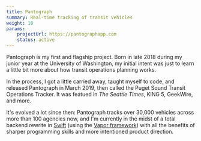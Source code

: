 ```yaml
---
title: Pantograph
summary: Real-time tracking of transit vehicles
weight: 10
params: 
    projectUrl: https://pantographapp.com
    status: active
---
```


Pantograph is my first and flagship project. Born in late 2018 during my junior year at the University of Washington, my initial intent was just to learn a little bit more about how transit operations planning works. 

In the process, I got a little carried away, taught myself to code, and released Pantograph in March 2019, then called the Puget Sound Transit Operations Tracker. It was featued in _The Seattle Times_, KING 5, GeekWire, and more.

It's evolved a lot since then: Pantograph tracks over 30,000 vehicles across more than 100 agencies now, and I'm currently in the midst of a total backend rewrite in [Swift](https://swift.org) (using the [Vapor framework](https://vapor.codes)) with all the benefits of sharper programming skills and more intentioned product direction. 